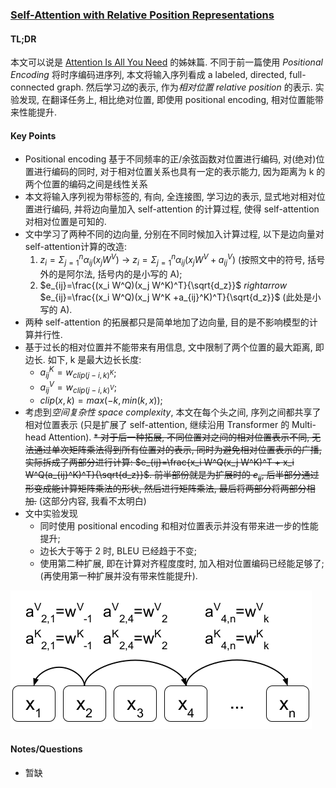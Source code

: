 ### [Self-Attention with Relative Position Representations](https://arxiv.org/abs/1803.02155)

#### TL;DR

本文可以说是 [Attention Is All You Need](https://arxiv.org/abs/1706.03762) 的姊妹篇. 不同于前一篇使用 *Positional Encoding* 将时序编码进序列, 本文将输入序列看成 a labeled, directed, full-connected graph. 然后学习*边*的表示, 作为*相对位置 relative position* 的表示. 实验发现, 在翻译任务上, 相比绝对位置, 即使用 positional encoding, 相对位置能带来性能提升.

#### Key Points

* Positional encoding 基于不同频率的正/余弦函数对位置进行编码, 对(绝对)位置进行编码的同时, 对于相对位置关系也具有一定的表示能力, 因为距离为 k 的两个位置的编码之间是线性关系
* 本文将输入序列视为带标签的, 有向, 全连接图, 学习边的表示, 显式地对相对位置进行编码, 并将边向量加入 self-attention 的计算过程, 使得 self-attention 对相对位置是可知的.
* 文中学习了两种不同的边向量, 分别在不同时候加入计算过程, 以下是边向量对 self-attention计算的改造:
    1. $z_i=\Sigma_{j=1}^n \alpha_{ij}(x_jW^V)$ $\rightarrow$ $z_i=\Sigma_{j=1}^n \alpha_{ij}(x_jW^V+a_{ij}^V)$ (按照文中的符号, 括号外的是阿尔法, 括号内的是小写的 A);
    2. $e_{ij}=\frac{(x_i W^Q)(x_j W^K)^T}{\sqrt{d_z}}$ $rightarrow$ $e_{ij}=\frac{(x_i W^Q)(x_j W^K +a_{ij}^K)^T}{\sqrt{d_z}}$ (此处是小写的 A).
* 两种 self-attention 的拓展都只是简单地加了边向量, 目的是不影响模型的计算并行性.
* 基于过长的相对位置并不能带来有用信息, 文中限制了两个位置的最大距离, 即边长. 如下, k 是最大边长长度:
    * $a_{ij}^K=w_{clip(j-i, k)^K}$;
    * $a_{ij}^V=w_{clip(j-i, k)^V}$;
    * $clip(x, k)=max(-k, min(k, x))$;
* 考虑到*空间复杂性 space complexity*, 本文在每个头之间, 序列之间都共享了相对位置表示 (只是扩展了 self-attention, 继续沿用 Transformer 的 Multi-head Attention).
~~* 对于后一种拓展, 不同位置对之间的相对位置表示不同, 无法通过单次矩阵乘法得到所有位置对的表示, 同时为避免相对位置表示的广播, 实际拆成了两部分进行计算: $e_{ij}=\frac{x_i W^Q(x_j W^K)^T + x_i W^Q(a_{ij}^K)^T}{\sqrt{d_z}}$. 前半部份就是为扩展时的 $e_{ij}$, 后半部分通过形变成能计算矩阵乘法的形状, 然后进行矩阵乘法, 最后将两部分将两部分相加.~~ (这部分内容, 我看不太明白)
* 文中实验发现
    * 同时使用 positional encoding 和相对位置表示并没有带来进一步的性能提升;
    * 边长大于等于 2 时, BLEU 已经趋于不变;
    * 使用第二种扩展, 即在计算对齐程度度时, 加入相对位置编码已经能足够了; (再使用第一种扩展并没有带来性能提升).
 
![relative_position_as_edge.png](../../img/relative_position_as_edge.png)

#### Notes/Questions

* 暂缺
